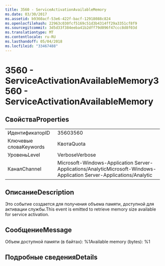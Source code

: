 ```yaml
---
title: 3560 - ServiceActivationAvailableMemory
ms.date: 03/30/2017
ms.assetid: b9360acf-53e6-422f-bacf-12918088c824
ms.openlocfilehash: 22963c030fcf5169c51d3b4314ff29a3351cf8f9
ms.sourcegitcommit: 3d5d33f384eeba41b2dff79d096f47ccc8d8f03d
ms.translationtype: MT
ms.contentlocale: ru-RU
ms.lasthandoff: 05/04/2018
ms.locfileid: "33467488"
---
```

# <a name="3560---serviceactivationavailablememory"></a><span data-ttu-id="b61d2-102">3560 - ServiceActivationAvailableMemory</span><span class="sxs-lookup"><span data-stu-id="b61d2-102">3560 - ServiceActivationAvailableMemory</span></span>
## <a name="properties"></a><span data-ttu-id="b61d2-103">Свойства</span><span class="sxs-lookup"><span data-stu-id="b61d2-103">Properties</span></span>  
  
|||  
|-|-|  
|<span data-ttu-id="b61d2-104">Идентификатор</span><span class="sxs-lookup"><span data-stu-id="b61d2-104">ID</span></span>|<span data-ttu-id="b61d2-105">3560</span><span class="sxs-lookup"><span data-stu-id="b61d2-105">3560</span></span>|  
|<span data-ttu-id="b61d2-106">Ключевые слова</span><span class="sxs-lookup"><span data-stu-id="b61d2-106">Keywords</span></span>|<span data-ttu-id="b61d2-107">Квота</span><span class="sxs-lookup"><span data-stu-id="b61d2-107">Quota</span></span>|  
|<span data-ttu-id="b61d2-108">Уровень</span><span class="sxs-lookup"><span data-stu-id="b61d2-108">Level</span></span>|<span data-ttu-id="b61d2-109">Verbose</span><span class="sxs-lookup"><span data-stu-id="b61d2-109">Verbose</span></span>|  
|<span data-ttu-id="b61d2-110">Канал</span><span class="sxs-lookup"><span data-stu-id="b61d2-110">Channel</span></span>|<span data-ttu-id="b61d2-111">Microsoft-Windows-Application Server-Applications/Analytic</span><span class="sxs-lookup"><span data-stu-id="b61d2-111">Microsoft-Windows-Application Server-Applications/Analytic</span></span>|  
  
## <a name="description"></a><span data-ttu-id="b61d2-112">Описание</span><span class="sxs-lookup"><span data-stu-id="b61d2-112">Description</span></span>  
 <span data-ttu-id="b61d2-113">Это событие создается для получения объема памяти, доступной для активации службы.</span><span class="sxs-lookup"><span data-stu-id="b61d2-113">This event is emitted to retrieve memory size available for service activation.</span></span>  
  
## <a name="message"></a><span data-ttu-id="b61d2-114">Сообщение</span><span class="sxs-lookup"><span data-stu-id="b61d2-114">Message</span></span>  
 <span data-ttu-id="b61d2-115">Объем доступной памяти (в байтах): %1</span><span class="sxs-lookup"><span data-stu-id="b61d2-115">Available memory (bytes): %1</span></span>  
  
## <a name="details"></a><span data-ttu-id="b61d2-116">Подробные сведения</span><span class="sxs-lookup"><span data-stu-id="b61d2-116">Details</span></span>
